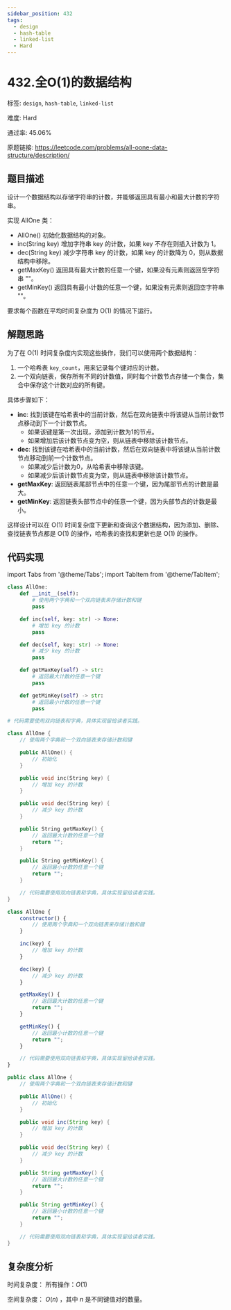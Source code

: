 ```yaml
---
sidebar_position: 432
tags:
  - design
  - hash-table
  - linked-list
  - Hard
---
```


# 432.全O(1)的数据结构

标签: `design`, `hash-table`, `linked-list`

难度: Hard

通过率: 45.06%

原题链接: https://leetcode.com/problems/all-oone-data-structure/description/

## 题目描述
设计一个数据结构以存储字符串的计数，并能够返回具有最小和最大计数的字符串。

实现 AllOne 类：

- AllOne() 初始化数据结构的对象。
- inc(String key) 增加字符串 key 的计数，如果 key 不存在则插入计数为 1。
- dec(String key) 减少字符串 key 的计数，如果 key 的计数降为 0，则从数据结构中移除。
- getMaxKey() 返回具有最大计数的任意一个键，如果没有元素则返回空字符串 ""。
- getMinKey() 返回具有最小计数的任意一个键，如果没有元素则返回空字符串 ""。

要求每个函数在平均时间复杂度为 O(1) 的情况下运行。

## 解题思路
为了在 O(1) 时间复杂度内实现这些操作，我们可以使用两个数据结构：
1. 一个哈希表 `key_count`，用来记录每个键对应的计数。
2. 一个双向链表，保存所有不同的计数值，同时每个计数节点存储一个集合，集合中保存这个计数对应的所有键。

具体步骤如下：
- **inc**: 找到该键在哈希表中的当前计数，然后在双向链表中将该键从当前计数节点移动到下一个计数节点。
  - 如果该键是第一次出现，添加到计数为1的节点。
  - 如果增加后该计数节点变为空，则从链表中移除该计数节点。
- **dec**: 找到该键在哈希表中的当前计数，然后在双向链表中将该键从当前计数节点移动到前一个计数节点。
  - 如果减少后计数为0，从哈希表中移除该键。
  - 如果减少后该计数节点变为空，则从链表中移除该计数节点。
- **getMaxKey**: 返回链表尾部节点中的任意一个键，因为尾部节点的计数是最大。
- **getMinKey**: 返回链表头部节点中的任意一个键，因为头部节点的计数是最小。

这样设计可以在 O(1) 时间复杂度下更新和查询这个数据结构，因为添加、删除、查找链表节点都是 O(1) 的操作，哈希表的查找和更新也是 O(1) 的操作。

## 代码实现
import Tabs from '@theme/Tabs';
import TabItem from '@theme/TabItem';

<Tabs>
<TabItem value="python" label="Python">

```python
class AllOne:
    def __init__(self):
        # 使用两个字典和一个双向链表来存储计数和键
        pass

    def inc(self, key: str) -> None:
        # 增加 key 的计数
        pass

    def dec(self, key: str) -> None:
        # 减少 key 的计数
        pass

    def getMaxKey(self) -> str:
        # 返回最大计数的任意一个键
        pass

    def getMinKey(self) -> str:
        # 返回最小计数的任意一个键
        pass

# 代码需要使用双向链表和字典，具体实现留给读者实践。
```

</TabItem>
<TabItem value="cpp" label="C++">

```cpp
class AllOne {
    // 使用两个字典和一个双向链表来存储计数和键

    public AllOne() {
        // 初始化
    }

    public void inc(String key) {
        // 增加 key 的计数
    }

    public void dec(String key) {
        // 减少 key 的计数
    }

    public String getMaxKey() {
        // 返回最大计数的任意一个键
        return "";
    }

    public String getMinKey() {
        // 返回最小计数的任意一个键
        return "";
    }

    // 代码需要使用双向链表和字典，具体实现留给读者实践。
}
```

</TabItem>
<TabItem value="javascript" label="JavaScript">

```javascript
class AllOne {
    constructor() {
        // 使用两个字典和一个双向链表来存储计数和键
    }

    inc(key) {
        // 增加 key 的计数
    }

    dec(key) {
        // 减少 key 的计数
    }

    getMaxKey() {
        // 返回最大计数的任意一个键
        return "";
    }

    getMinKey() {
        // 返回最小计数的任意一个键
        return "";
    }

    // 代码需要使用双向链表和字典，具体实现留给读者实践。
}
```

</TabItem>
<TabItem value="java" label="Java">

```java
public class AllOne {
    // 使用两个字典和一个双向链表来存储计数和键

    public AllOne() {
        // 初始化
    }

    public void inc(String key) {
        // 增加 key 的计数
    }

    public void dec(String key) {
        // 减少 key 的计数
    }

    public String getMaxKey() {
        // 返回最大计数的任意一个键
        return "";
    }

    public String getMinKey() {
        // 返回最小计数的任意一个键
        return "";
    }

    // 代码需要使用双向链表和字典，具体实现留给读者实践。
}
```

</TabItem>
</Tabs>

## 复杂度分析
时间复杂度：
所有操作：$O(1)$ 


空间复杂度：
$O(n)$ ，其中 $n$ 是不同键值对的数量。
